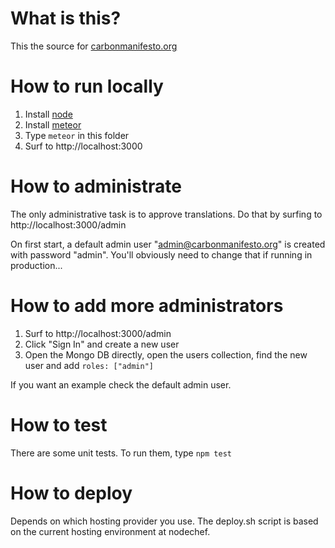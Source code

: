 # What is this?

This the source for [carbonmanifesto.org](http://carbonmanifesto.org)

# How to run locally

1. Install [node](https://nodejs.org/en/download/)
2. Install [meteor](https://www.meteor.com/install)
3. Type `meteor` in this folder
4. Surf to http://localhost:3000

# How to administrate

The only administrative task is to approve translations.
Do that by surfing to http://localhost:3000/admin

On first start, a default admin user "admin@carbonmanifesto.org" is created with password "admin".
You'll obviously need to change that if running in production...

# How to add more administrators

1. Surf to http://localhost:3000/admin
2. Click "Sign In" and create a new user
3. Open the Mongo DB directly, open the users collection, find the new user and add `roles: ["admin"]`

If you want an example check the default admin user.

# How to test

There are some unit tests. To run them, type `npm test`

# How to deploy

Depends on which hosting provider you use. The deploy.sh script is based on the current
hosting environment at nodechef.


